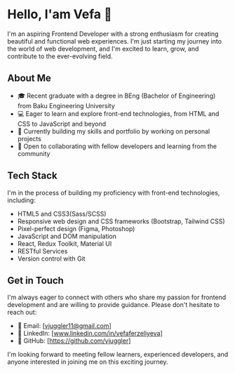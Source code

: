 # Hello, I'am Vefa 👋

I'm an aspiring Frontend Developer with a strong enthusiasm for creating beautiful and functional web experiences. 
I'm just starting my journey into the world of web development, and I'm excited to learn, grow, and contribute to the ever-evolving field.

## About Me

- 🎓 Recent graduate with a degree in BEng (Bachelor of Engineering) from Baku Engineering University
- 💻 Eager to learn and explore front-end technologies, from HTML and CSS to JavaScript and beyond
- 🌱 Currently building my skills and portfolio by working on personal projects
- 💬 Open to collaborating with fellow developers and learning from the community

## Tech Stack

I'm in the process of building my proficiency with front-end technologies, including:

- HTML5 and CSS3(Sass/SCSS)
- Responsive web design and CSS frameworks (Bootstrap, Tailwind CSS)
- Pixel-perfect design (Figma, Photoshop)
- JavaScript and DOM manipulation
- React, Redux Toolkit, Material UI
- RESTful Services
- Version control with Git

## Get in Touch

I'm always eager to connect with others who share my passion for frontend development and are willing to provide guidance. Please don't hesitate to reach out:

- 📧 Email: [vjuggler11@gmail.com]
- 🔗 LinkedIn: [www.linkedin.com/in/vefaferzeliyeva]
- 💬 GitHub: [https://github.com/vjuggler]

I'm looking forward to meeting fellow learners, experienced developers, and anyone interested in joining me on this exciting journey.
